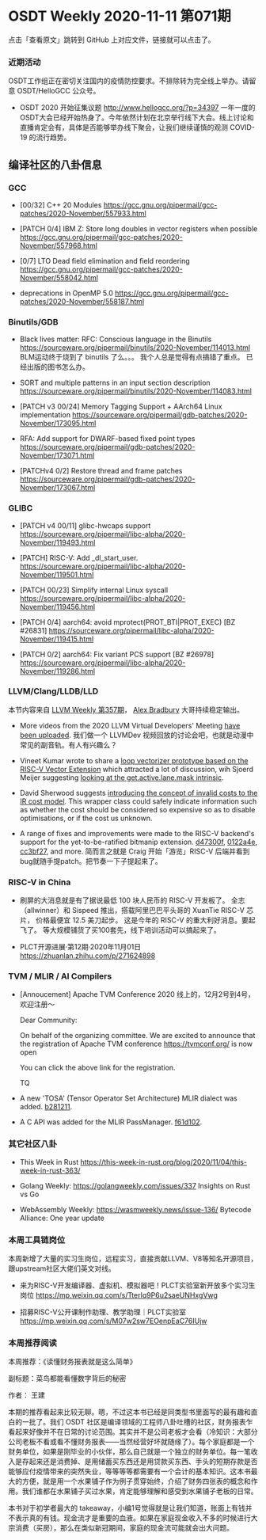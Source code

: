 # OSDT Weekly 2020-11-11 第071期

点击「查看原文」跳转到 GitHub 上对应文件，链接就可以点击了。

### 近期活动

OSDT工作组正在密切关注国内的疫情防控要求。不排除转为完全线上举办。请留意 OSDT/HelloGCC 公众号。

- OSDT 2020 开始征集议题
  http://www.hellogcc.org/?p=34397
  一年一度的OSDT大会已经开始热身了。今年依然计划在北京举行线下大会。线上讨论和直播肯定会有，具体是否能够举办线下聚会，让我们继续谨慎的观测 COVID-19 的流行趋势。

## 编译社区的八卦信息

### GCC

- [00/32] C++ 20 Modules
  https://gcc.gnu.org/pipermail/gcc-patches/2020-November/557933.html

- [PATCH 0/4] IBM Z: Store long doubles in vector registers when possible
  https://gcc.gnu.org/pipermail/gcc-patches/2020-November/557968.html

- [0/7] LTO Dead field elimination and field reordering
  https://gcc.gnu.org/pipermail/gcc-patches/2020-November/558042.html

- deprecations in OpenMP 5.0
  https://gcc.gnu.org/pipermail/gcc-patches/2020-November/558187.html

### Binutils/GDB

- Black lives matter: RFC: Conscious language in the Binutils
  https://sourceware.org/pipermail/binutils/2020-November/114013.html
  BLM运动终于烧到了 binutils 了么。。。 我个人总是觉得有点搞错了重点。
  已经出版的图书怎么办。

- SORT and multiple patterns in an input section description
  https://sourceware.org/pipermail/binutils/2020-November/114083.html

- [PATCH v3 00/24] Memory Tagging Support + AArch64 Linux implementation
  https://sourceware.org/pipermail/gdb-patches/2020-November/173095.html

- RFA: Add support for DWARF-based fixed point types
  https://sourceware.org/pipermail/gdb-patches/2020-November/173071.html

- [PATCHv4 0/2] Restore thread and frame patches
  https://sourceware.org/pipermail/gdb-patches/2020-November/173067.html

### GLIBC  

- [PATCH v4 00/11] glibc-hwcaps support
  https://sourceware.org/pipermail/libc-alpha/2020-November/119493.html

- [PATCH] RISC-V: Add _dl_start_user.
  https://sourceware.org/pipermail/libc-alpha/2020-November/119501.html

- [PATCH 00/23] Simplify internal Linux syscall
  https://sourceware.org/pipermail/libc-alpha/2020-November/119456.html

- [PATCH 0/4] aarch64: avoid mprotect(PROT_BTI|PROT_EXEC) [BZ #26831]
  https://sourceware.org/pipermail/libc-alpha/2020-November/119415.html

- [PATCH 0/2] aarch64: Fix variant PCS support [BZ #26978]
  https://sourceware.org/pipermail/libc-alpha/2020-November/119286.html

### LLVM/Clang/LLDB/LLD

本节内容来自 [LLVM Weekly 第357期](http://llvmweekly.org/issue/358)，
[Alex Bradbury](https://www.linkedin.com/in/alex-bradbury/) 大哥持续稳定输出。

* More videos from the 2020 LLVM Virtual Developers' Meeting [have been uploaded](https://www.youtube.com/playlist?list=PL_R5A0lGi1ABzH_FIZSx0sHQkOqI7p4Cg).
  我们做一个 LLVMDev 视频回放的讨论会吧，也就是动漫中常见的副音轨。有人有兴趣么？

* Vineet Kumar wrote to share a [loop vectorizer prototype based on the RISC-V Vector Extension](http://lists.llvm.org/pipermail/llvm-dev/2020-November/146319.html) which attracted a lot of discussion, wih Sjoerd Meijer suggesting [looking at the get.active.lane.mask intrinsic](http://lists.llvm.org/pipermail/llvm-dev/2020-November/146399.html).

* David Sherwood suggests [introducing the concept of invalid costs to the IR cost model](http://lists.llvm.org/pipermail/llvm-dev/2020-November/146408.html).
  This wrapper class could safely indicate information such as whether the cost should be considered so expensive so as to disable optimisations, or if the cost us unknown.

* A range of fixes and improvements were made to the RISC-V backend's support for the yet-to-be-ratified bitmanip extension.
  [d47300f](https://reviews.llvm.org/rGd47300f503c),
  [0122a4e](https://reviews.llvm.org/rG0122a4ea661),
  [cc3bf27](https://reviews.llvm.org/rGcc3bf270776), and more.
  简而言之就是 Craig 开始「游览」RISC-V 后端并看到bug就随手提patch。把节奏一下子提起来了。

### RISC-V in China

- 刷屏的大消息就是有了据说最低 100 块人民币的 RISC-V 开发板了。
  全志（allwinner）和 Sispeed 推出，搭载阿里巴巴平头哥的 XuanTie RISC-V 芯片，
  价格最便宜 12.5 美刀起步。
  这是今年的 RISC-V 的重大利好消息。要起飞了。
  等大规模铺货了买100套先，线下培训活动可以搞起来了。

- PLCT开源进展·第12期·2020年11月01日
  https://zhuanlan.zhihu.com/p/271624898

### TVM / MLIR / AI Compilers

- [Annoucement] Apache TVM Conference 2020
  线上的，12月2号到4号，欢迎注册～

    Dear Community:

    On behalf of the organizing committee. We are excited to announce that the
    registration of Apache TVM conference https://tvmconf.org/  is now open

    You can click the above link for the registration.

    TQ

* A new 'TOSA' (Tensor Operator Set Architecture) MLIR dialect was added.
  [b281211](https://reviews.llvm.org/rGb28121133d8).

* A C API was added for the MLIR PassManager.
  [f61d102](https://reviews.llvm.org/rGf61d1028fa5).

### 其它社区八卦

- This Week in Rust
  https://this-week-in-rust.org/blog/2020/11/04/this-week-in-rust-363/

- Golang Weekly:
  https://golangweekly.com/issues/337
  Insights on Rust vs Go

- WebAssembly Weekly:
  https://wasmweekly.news/issue-136/
  Bytecode Alliance: One year update

### 本周工具链岗位

本周新增了大量的实习生岗位，远程实习，直接贡献LLVM、V8等知名开源项目，跟upstream社区大佬们英文对线。

- 来为RISC-V开发编译器、虚拟机、模拟器吧！PLCT实验室新开放多个实习生岗位
  https://mp.weixin.qq.com/s/TterIq9P6u2saeUNHxgVwg

- 招募RISC-V公开课制作助理、教学助理｜PLCT实验室
  https://mp.weixin.qq.com/s/M07w2sw7EOenpEaC76IUjw

### 本周推荐阅读

本周推荐：《读懂财务报表就是这么简单》

副标题：菜鸟都能看懂数字背后的秘密

作者： 王建

本期的推荐看起来比较无聊。嗯，不过这本书已经是同类型书里面写的最有趣和直白的一批了。我们 OSDT 社区是编译领域的工程师八卦吐槽的社区，财务报表乍看起来好像并不在日常的讨论范围。其实并不是公司老板才会看（冷知识：大部分公司老板不看或看不懂财务报表——当然经营好坏就随缘了）。每个家庭都是一个财务单位，如果是刚毕业的小伙伴，那么自己就是一个独立的财务单位。每一笔收入是存起来还是消费掉、是用储蓄买东西还是用贷款买东西、手头的短期存款是否能够应付疫情带来的突然失业，等等等等都需要有一个会计的基本知识。这本书最大的方便，就是用一个水果铺子作为例子贯穿始终，介绍了财务四张表的概念和作用。我们谁都在水果铺子买过水果，肯定能够理解和感受到水果铺子老板的日常。

本书对于初学者最大的 takeaway，小编1号觉得就是让我们知道，账面上有钱并不表示真的有钱。现金流才是重要的血液。如果在家庭现金收入不多的时候进行大宗消费（买房），那么在类似新冠期间，家庭的现金流可能就会出大问题。
